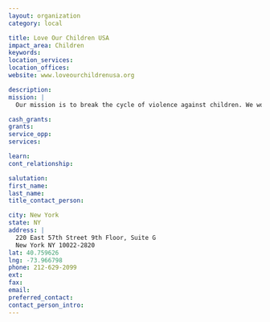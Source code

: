 ```yaml
---
layout: organization
category: local

title: Love Our Children USA
impact_area: Children
keywords: 
location_services: 
location_offices: 
website: www.loveourchildrenusa.org

description: 
mission: |
  Our mission is to break the cycle of violence against children. We work to eliminate behaviors that keep children from reaching their potential. We redefine parenting by promoting positive changes in parenting and family attitudes, along with behaviors and prevention strategies through public education. Love Our Children USA works to empower and support children, teens, parents and families through information, resources, advocacy and online youth mentoring.

cash_grants: 
grants: 
service_opp: 
services: 

learn: 
cont_relationship: 

salutation: 
first_name: 
last_name: 
title_contact_person: 

city: New York
state: NY
address: |
  220 East 57th Street 9th Floor, Suite G    
  New York NY 10022-2820
lat: 40.759626
lng: -73.966798
phone: 212-629-2099
ext: 
fax: 
email: 
preferred_contact: 
contact_person_intro: 
---
```

